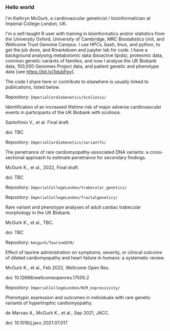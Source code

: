 ### Hello world

I'm Kathryn McGurk, a cardiovascular geneticist / bioinformatician at Imperial College London, UK. 

I'm a self-taught R user with training in bioinformatics and/or statistics from the University Oxford, University of Cambridge, MRC Biostatistics Unit, and Wellcome Trust Genome Campus. I use HPCs, bash, linux, and python, to get the job done, and Rmarkdown and jupyter lab for code. I have a background analysing metabolomic data (bioactive lipids), proteomic data, common genetic variants of families, and now I analyse the UK Biobank data, 100,000 Genomes Project data, and patient genetic and phenotype data [see https://bit.ly/3dubFqy]. 

The code I share here or contribute to elsewhere is usually linked to publications, listed below.

Repository: `ImperialCardioGenetics/Scoliosis/`

Identification of an increased lifetime risk of major adverse cardiovascular events in participants of the UK Biobank with scoliosis.

Santofimio V., et al. Final draft.

doi: TBC

Repository: `ImperialCardioGenetics/variantfx/`

The penetrance of rare cardiomyopathy-associated DNA variants: a cross-sectional approach to estimate penetrance for secondary findings.

McGurk K., et al., 2022, Final draft.

doi: TBC

Repository: `ImperialCollegeLondon/trabecular_genetics/`

Repository: `ImperialCollegeLondon/fractalgenetics/`

Rare variant and phenotype analyses of adult cardiac trabecular morphology in the UK Biobank.

McGurk K., et al., TBC.

doi: TBC

Repository: `kmcgurk/TaurineDCM/`

Effect of taurine administration on symptoms, severity, or clinical outcome of dilated cardiomyopathy and heart failure in humans: a systematic review.

McGurk K., et al., Feb 2022, Wellcome Open Res.

doi: 10.12688/wellcomeopenres.17505.2

Repository: `ImperialCollegeLondon/HCM_expressivity/`

Phenotypic expression and outcomes in individuals with rare genetic variants of hypertrophic cardiomyopathy.

de Marvao A., McGurk K., et al., Sep 2021, JACC.

doi: 10.1016/j.jacc.2021.07.017
